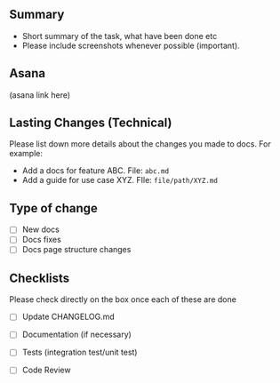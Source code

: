 ## Summary
* Short summary of the task, what have been done etc
* Please include screenshots whenever possible (important).

## Asana
(asana link here)

## Lasting Changes (Technical)

Please list down more details about the changes you made to docs. For example:

- Add a docs for feature ABC. File: `abc.md`
- Add a guide for use case XYZ. FIle: `file/path/XYZ.md`

## Type of change
- [ ] New docs 
- [ ] Docs fixes
- [ ] Docs page structure changes

## Checklists

Please check directly on the box once each of these are done

- [ ] Update CHANGELOG.md
- [ ] Documentation (if necessary)
- [ ] Tests (integration test/unit test)
- [ ] Code Review


